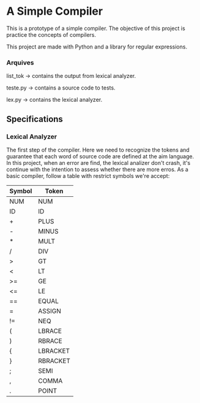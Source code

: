 # A Simple Compiler

This is a prototype of a simple compiler. The objective of this project is practice
the concepts of compilers. 

This project are made with Python and a library for regular expressions.

### Arquives
list_tok -> contains the output from lexical analyzer.

teste.py -> contains a source code to tests.

lex.py   -> contains the lexical analyzer.


## Specifications

### Lexical Analyzer
The first step of the compiler. Here we need to recognize the tokens and guarantee that each word of 
source code are defined at the aim language. In this project, when an error are find, the lexical analizer don't 
crash, it's continue with the intention to assess whether there are more erros.
As a basic compiler, follow a table with restrict symbols we're accept:

| Symbol | Token |
|--------|-------|
|NUM|NUM|
|ID|ID|
|+|PLUS|
|-|MINUS|
|*|MULT|
|/|DIV|
|>|GT|
|<|LT|
|>=|GE|
|<=|LE|
|==|EQUAL|
|=|ASSIGN|
|!=|NEQ|
|(|LBRACE|
|)|RBRACE|
|{|LBRACKET|
|}|RBRACKET|
|;|SEMI|
|,|COMMA|
|.|POINT|
